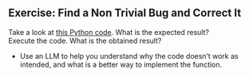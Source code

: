 ## Exercise: Find a Non Trivial Bug and Correct It

Take a look at [this Python code](src/small_bug.py). What is the expected result?  
Execute the code. What is the obtained result?

- Use an LLM to help you understand why the code doesn’t work as intended, and what is a better way to implement the function.

